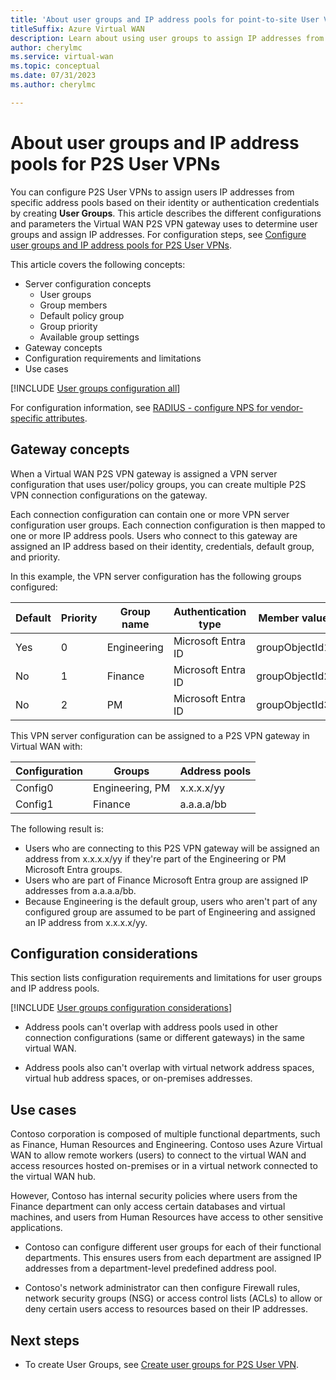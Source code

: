 ```yaml
---
title: 'About user groups and IP address pools for point-to-site User VPN'
titleSuffix: Azure Virtual WAN
description: Learn about using user groups to assign IP addresses from specific address pools based on identity or authentication credentials.
author: cherylmc
ms.service: virtual-wan
ms.topic: conceptual
ms.date: 07/31/2023
ms.author: cherylmc

---
```

# About user groups and IP address pools for P2S User VPNs

You can configure P2S User VPNs to assign users IP addresses from specific address pools based on their identity or authentication credentials by creating **User Groups**. This article describes the different configurations and parameters the Virtual WAN P2S VPN gateway uses to determine user groups and assign IP addresses. For configuration steps, see [Configure user groups and IP address pools for P2S User VPNs](user-groups-create.md).

This article covers the following concepts:

* Server configuration concepts
  * User groups
  * Group members
  * Default policy group
  * Group priority
  * Available group settings
* Gateway concepts
* Configuration requirements and limitations
* Use cases

[!INCLUDE [User groups configuration all](../../includes/virtual-wan-user-groups.md)]

For configuration information, see [RADIUS - configure NPS for vendor-specific attributes](user-groups-radius.md).

## Gateway concepts

When a Virtual WAN P2S VPN gateway is assigned a VPN server configuration that uses user/policy groups, you can create multiple P2S VPN connection configurations on the gateway.

Each connection configuration can contain one or more VPN server configuration user groups. Each connection configuration is then mapped to one or more IP address pools. Users who connect to this gateway are assigned an IP address based on their identity, credentials, default group, and priority.

In this example, the VPN server configuration has the following groups configured:

|Default|Priority|Group name|Authentication type|Member value|
|---|---|---|---|---|
|Yes|0|Engineering|Microsoft Entra ID|groupObjectId1|
|No|1|Finance|Microsoft Entra ID|groupObjectId2|
|No|2|PM|Microsoft Entra ID|groupObjectId3|

This VPN server configuration can be assigned to a P2S VPN gateway in Virtual WAN with:

|Configuration|Groups|Address pools|
|---|---|---|
|Config0|Engineering, PM|x.x.x.x/yy|
|Config1|Finance|a.a.a.a/bb|

The following result is:

* Users who are connecting to this P2S VPN gateway will be assigned an address from x.x.x.x/yy if they're part of the Engineering or PM Microsoft Entra groups.
* Users who are part of Finance Microsoft Entra group are assigned IP addresses from a.a.a.a/bb.
* Because Engineering is the default group, users who aren't part of any configured group are assumed to be part of Engineering and assigned an IP address from x.x.x.x/yy.

## Configuration considerations

This section lists configuration requirements and limitations for user groups and IP address pools.

[!INCLUDE [User groups configuration considerations](../../includes/virtual-wan-user-groups-considerations.md)]

* Address pools can't overlap with address pools used in other connection configurations (same or different gateways) in the same virtual WAN.

* Address pools also can't overlap with virtual network address spaces, virtual hub address spaces, or on-premises addresses.

## Use cases

Contoso corporation is composed of multiple functional departments, such as Finance, Human Resources and Engineering. Contoso uses Azure Virtual WAN to allow remote workers (users) to connect to the virtual WAN and access resources hosted on-premises or in a virtual network connected to the virtual WAN hub.

However, Contoso has internal security policies where users from the Finance department can only access certain databases and virtual machines, and users from Human Resources have access to other sensitive applications.

* Contoso can configure different user groups for each of their functional departments. This ensures users from each department are assigned IP addresses from a department-level predefined address pool.

* Contoso's network administrator can then configure Firewall rules, network security groups (NSG) or access control lists (ACLs) to allow or deny certain users access to resources based on their IP addresses.

## Next steps

* To create User Groups, see [Create user groups for P2S User VPN](user-groups-create.md).
